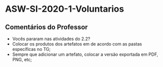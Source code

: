 # ASW-SI-2020-1-Voluntarios

## Comentários do Professor
- Vocês pararam nas atividades do 2.2?
- Colocar os produtos dos artefatos em de acordo com as pastas específicas no TG;
- Sempre que adicionar um artefato, colocar a versão exportada em PDF, PNG, etc;
